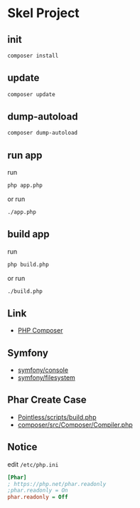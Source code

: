 

# Skel Project




## init

``` sh
composer install
```




## update

``` sh
composer update
```




## dump-autoload

``` sh
composer dump-autoload
```




## run app

run

``` sh
php app.php
```

or run

``` sh
./app.php
```




## build app

run

``` sh
php build.php
```

or run

``` sh
./build.php
```




## Link

* [PHP Composer](https://getcomposer.org/)



## Symfony

* [symfony/console](https://symfony.com/doc/current/components/console.html)
* [symfony/filesystem](https://symfony.com/doc/current/components/filesystem.html)




## Phar Create Case

* [Pointless/scripts/build.php](https://github.com/scarwu/Pointless/blob/master/scripts/build.php)
* [composer/src/Composer/Compiler.php](https://github.com/composer/composer/blob/main/src/Composer/Compiler.php)


## Notice

edit `/etc/php.ini`

``` ini
[Phar]
; https://php.net/phar.readonly
;phar.readonly = On
phar.readonly = Off
```
